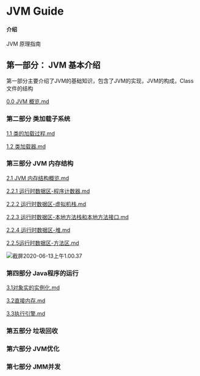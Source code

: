 # JVM Guide

#### 介绍
JVM 原理指南



## 第一部分： JVM 基本介绍

第一部分主要介绍了JVM的基础知识，包含了JVM的实现，JVM的构成，Class 文件的结构

 [0.0 JVM 概览.md](doc/0.0JVM概览.md)

### 第二部分 类加载子系统

 [1.1 类的加载过程.md](doc/1.1类的加载过程.md)

 [1.2 类加载器.md](doc/1.2类加载器.md)

### 第三部分 JVM 内存结构

 [2.1 JVM 内存结构概览.md](doc/2.1JVM内存结构概览.md)

 [2.2.1 运行时数据区-程序计数器.md](doc/2.2.1运行时数据区-程序计数器.md)

 [2.2.2 运行时数据区-虚拟机栈.md](doc/2.2.2运行时数据区-虚拟机栈.md)

 [2.2.3 运行时数据区-本地方法栈和本地方法接口.md](doc/2.2.3运行时数据区-本地方法栈和本地方法接口.md) 

 [2.2.4 运行时数据区-堆.md](doc/2.2.4运行时数据区-堆.md) 

 [2.2.5运行时数据区-方法区.md](doc/2.2.5运行时数据区-方法区.md) 

![截屏2020-06-13上午1.00.37](https://gitee.com/Sunxz007/PicStorage/raw/master/imgs/20200613010151.png)

### 第四部分 Java程序的运行

 [3.1对象实的实例化.md](doc/3.1对象实的实例化.md) 

 [3.2直接内存.md](doc/3.2直接内存.md) 

 [3.3执行引擎.md](doc/3.3执行引擎.md) 

### 第五部分 垃圾回收

### 第六部分 JVM优化

### 第七部分 JMM并发
